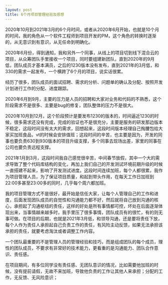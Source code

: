 ```yaml
---
layout: post
title: 6个月项目管理经验及感想
---
```


2020年10月到2021年3月的6个月时间，或者从2020年6月开始，也就是10个月的时间，我的角色从一个软件工程师到项目开发的PM，这个角色的转换时逐渐的，从无意识到有意识，从无任命到明确化。

2020年6月份，得到通知，我和另外一个同事，从线上的项目切到线下混合云的项目，从众筹团队手里接收一个项目，同时要组建新团队，直到2020年的9月低，团队成员才基本满员，之后的1230版本没有发布，直到2021年的3月低，和330的需求一起发布，一个横跨了6个月的项目，说实话很累。

经历了很多，团队成员的面试招聘、需求的分析、问题单的确认及分配、按照开发计划进行工作的分配、进度跟踪。

2020年6月到9月，主要的压力是人员的招聘和大家对业务和代码的不熟悉，这个阶段需求不是很多、主要是bug的修复，团队整体的压力不是很大。

2020年10月到12月，这个阶段预计是要发布1230的版本的，时间逼近1230的时候，很多需求还没有完成，完成的验证也不是很充分，主要是服务的研发那边版本不稳定，这段时间没有太大的需求，回想起来，这段时间版本经理自己掏腰包给大家买加班食品，vt的时候会安排值班；这段时间的辛苦，也主要是因为，开发的同事也要负责630到930版本的项目升级支撑，多个同事去现场出差，家里的同事在公司也要负责远程支撑。

2021年1月到3月，这段时间我自己感觉很辛苦，中间春节放假，其中一个大的需求导致了整个代码库结构的变化，再加上我们自己的开发测试环境前期升级的时候一直搭建不起来，影响了开发测试进度。这段时间连续加班，每个人都很累，我作为项目管理人员，为了保证项目质量，和起到带头作用，在每天工作日加班到22:00多甚至23:00多的同时，几乎每个周六都加班。

我的项目管理方式不是很好，最开始是信任大家，让每个人管理自己的工作和进度，后面发现团队成员的自觉性和沟通能力都不好，然后就将自己放到沟通的核心，承担起了沟通枢纽的责任，这样的好处是所有事情都可控，坏处在后面逐渐体现出来，当事情越来越多时，我手里压了很多事情，团队成员有的很忙，有的则无事可做。在项目的后期，也就是2021年3月低，和领导沟通，还是要将责任下放，每个人作为责任人承担起自己负责工作的责任，有风险主动反馈，如果无法承担该承担的责任，就要考虑淘汰或者调整工作内容。

一个团队最重要的不是管理人员的管理经验和技巧，而是组成团队的每个成员，理性的团队成员，不要求有非常好的技术能力，更看重的是沟通能力、团队合作意识、责任感。

在项目期间，有多位同学没有责任感、无团队意识的情况，比如需要他加班的时候，没有提前请假，无故不来加班，导致他负责的工作让其他人来承担；分配的工作，无反馈、无风险意识；



